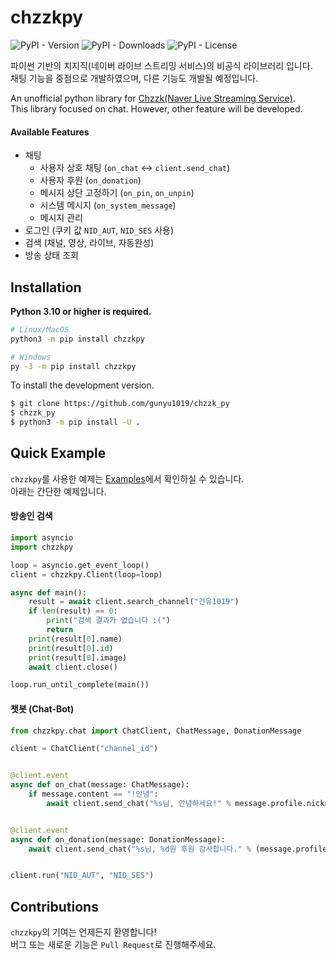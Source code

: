 # chzzkpy

![PyPI - Version](https://img.shields.io/pypi/v/chzzkpy?style=flat)
![PyPI - Downloads](https://img.shields.io/pypi/dm/chzzkpy?style=flat)
![PyPI - License](https://img.shields.io/pypi/l/chzzkpy?style=flat)

파이썬 기반의 치지직(네이버 라이브 스트리밍 서비스)의 비공식 라이브러리 입니다.<br/>
채팅 기능을 중점으로 개발하였으며, 다른 기능도 개발될 예정입니다.

An unofficial python library for [Chzzk(Naver Live Streaming Service)](https://chzzk.naver.com/).<br/>
This library focused on chat. However, other feature will be developed.

#### Available Features

* 채팅
    * 사용자 상호 채팅 (`on_chat` <-> `client.send_chat`)
    * 사용자 후원 (`on_donation`)
    * 메시지 상단 고정하기 (`on_pin`, `on_unpin`)
    * 시스템 메시지 (`on_system_message`)
    * 메시지 관리
* 로그인 (쿠키 값 `NID_AUT`, `NID_SES` 사용)
* 검색 (채널, 영상, 라이브, 자동완성)
* 방송 상태 조회

## Installation

**Python 3.10 or higher is required.**

```bash
# Linux/MacOS
python3 -m pip install chzzkpy

# Windows
py -3 -m pip install chzzkpy
```

To install the development version.
```bash
$ git clone https://github.com/gunyu1019/chzzk_py
$ chzzk_py
$ python3 -m pip install -U .
```

## Quick Example

`chzzkpy`를 사용한 예제는 [Examples](examples)에서 확인하실 수 있습니다.<br/>
아래는 간단한 예제입니다.

#### 방송인 검색

```py
import asyncio
import chzzkpy

loop = asyncio.get_event_loop()
client = chzzkpy.Client(loop=loop)

async def main():
    result = await client.search_channel("건유1019")
    if len(result) == 0:
        print("검색 결과가 없습니다 :(")
        return
    print(result[0].name)
    print(result[0].id)
    print(result[0].image)
    await client.close()

loop.run_until_complete(main())
```

#### 챗봇 (Chat-Bot)

```py
from chzzkpy.chat import ChatClient, ChatMessage, DonationMessage

client = ChatClient("channel_id")


@client.event
async def on_chat(message: ChatMessage):
    if message.content == "!안녕":
        await client.send_chat("%s님, 안녕하세요!" % message.profile.nickname)


@client.event
async def on_donation(message: DonationMessage):
    await client.send_chat("%s님, %d원 후원 감사합니다." % (message.profile.nickname, message.extras.pay_amount))


client.run("NID_AUT", "NID_SES")
```

## Contributions 
`chzzkpy`의 기여는 언제든지 환영합니다!<br/>
버그 또는 새로운 기능은 `Pull Request`로 진행해주세요.
